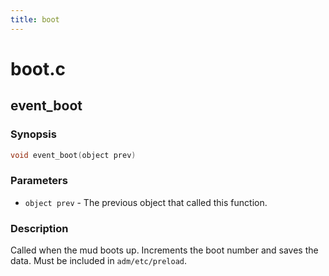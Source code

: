 ```yaml
---
title: boot
---
```

# boot.c

## event_boot

### Synopsis

```c
void event_boot(object prev)
```

### Parameters

* `object prev` - The previous object that called this function.

### Description

Called when the mud boots up. Increments the boot number and
saves the data. Must be included in `adm/etc/preload`.

